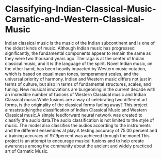 # Classifying-Indian-Classical-Music-Carnatic-and-Western-Classical-Music
Indian classical music is the music of the Indian subcontinent and is one of the oldest kinds of music. Although  Indian  music  has  progressed  significantly, the  fundamental  components  appear  to  remain  the same as they were two thousand years ago. The raga is at the center of Indian classical music, and it is the language of the spirit. Novel Indian music, on the other hand,  has  been  heavily  impacted  by  Western  music notation,  which  is  based  on  equal  mean  tones, temperament  scales,  and  the  universal  priority of harmony. Indian and Western music differs not just in terms  of  culture,  but  also  in  terms  of  fundamental structures,   scales,   and   tuning.   New   musical innovations are burgeoning in the current decade with an incredible number of fusions of Western Classical music and Indian Classical music.While fusions are a way  of  celebrating  two  different  art  forms,  is  the originality of the  classical forms  fading away? This project  aimsatstudyingthe  classification  of  Indian Classical  Music  and  Western  Classical  music.A simple  feedforward  neural  network  was  created  to classify the audio data.The audio classification is not limited to the style of music. The model also classifies the  audios  according  to  the  instruments  and  the different  ensembles  at  play.A  testing  accuracy  of 75.00 percent and a training accuracy of 97.9percent was  achieved through  the  model.This  project  is  an attempt  to  encourage musical  fusions  and  to  help create  awareness  among  the  community  about  the ancient and widely practiced art of Carnatic Music.
